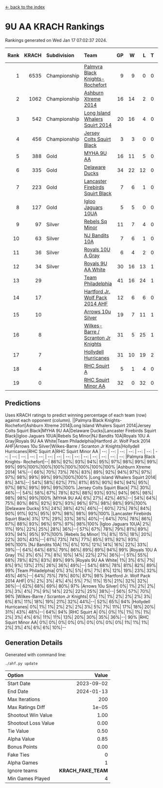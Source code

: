 [<- back to the index](readme.md)
# 9U AA KRACH Rankings
Rankings generated on Wed Jan 17 07:02:37 2024.

Rank|KRACH|Subdivision|Team|GP|W|L|T|OTW|OTL|SoS|Exp Wins|Win Diff
---:|---:|:---|:---|---:|---:|---:|---:|---:|---:|---:|---:|---:
1|6535|Championship|[Palmyra Black Knights- Rochefort](https://gamesheetstats.com/seasons/3659/teams/140260/schedule)|9|9|0|0|0|0|110|9.8|-0.0
2|1062|Championship|[Ashburn Xtreme 2014](https://gamesheetstats.com/seasons/3659/teams/140217/schedule)|16|14|2|0|0|0|182|14.9|0.0
3|542|Championship|[Long Island Whalers Squirt 2014](https://gamesheetstats.com/seasons/3659/teams/140221/schedule)|20|16|4|0|1|0|216|16.9|0.0
4|456|Championship|[Jersey Colts Squirt Black](https://gamesheetstats.com/seasons/3659/teams/140254/schedule)|3|3|0|0|0|0|18|3.9|0.0
5|388|Gold|[MYHA 9U AA](https://gamesheetstats.com/seasons/3659/teams/140222/schedule)|16|11|5|0|2|0|265|11.9|0.0
6|335|Gold|[Delaware Ducks](https://gamesheetstats.com/seasons/3659/teams/140218/schedule)|34|22|12|0|0|3|804|22.8|-0.0
7|223|Gold|[Lancaster Firebirds Squirt Black](https://gamesheetstats.com/seasons/3659/teams/140256/schedule)|7|6|1|0|0|0|59|6.9|0.0
8|127|Gold|[Igloo Jaguars 10UA](https://gamesheetstats.com/seasons/3659/teams/140253/schedule)|5|5|0|0|0|0|3|5.9|0.0
9|97|Silver|[Rebels Sq Minor](https://gamesheetstats.com/seasons/3659/teams/140223/schedule)|11|7|4|0|1|1|198|7.9|0.0
10|63|Silver|[NJ Bandits 10A](https://gamesheetstats.com/seasons/3659/teams/140259/schedule)|7|6|1|0|0|0|14|6.9|0.0
11|36|Silver|[Royals 10U A Gray](https://gamesheetstats.com/seasons/3659/teams/140262/schedule)|6|4|2|0|0|0|57|4.9|0.0
12|34|Silver|[Royals 9U AA White](https://gamesheetstats.com/seasons/3659/teams/140225/schedule)|30|16|13|1|0|0|141|17.4|0.0
13|29||[Team Philadelphia](https://gamesheetstats.com/seasons/3659/teams/140265/schedule)|41|16|24|1|2|1|517|17.4|0.0
14|17||[Hartford Jr. Wolf Pack 2014 AHF](https://gamesheetstats.com/seasons/3659/teams/140219/schedule)|12|6|6|0|0|0|134|6.9|0.0
15|10||[Arrows 10u Silver](https://gamesheetstats.com/seasons/3659/teams/140216/schedule)|19|7|11|1|1|0|131|8.4|0.0
16|8||[Wilkes-Barre / Scranton Jr Knights](https://gamesheetstats.com/seasons/3659/teams/140228/schedule)|31|5|25|1|0|1|973|6.4|0.0
17|7||[Hollydell Hurricanes](https://gamesheetstats.com/seasons/3659/teams/140220/schedule)|31|10|19|2|0|0|90|11.9|0.0
18|4||[RHC Squirt A](https://gamesheetstats.com/seasons/3659/teams/140261/schedule)|5|1|4|0|0|0|16|1.9|0.0
19|0||[RHC Squirt Minor AA](https://gamesheetstats.com/seasons/3659/teams/140224/schedule)|32|0|32|0|0|1|101|0.9|0.0

## Predictions
Uses KRACH ratings to predict winning percentage of each team (row) against each opponent (column).
||Palmyra Black Knights- Rochefort|Ashburn Xtreme 2014|Long Island Whalers Squirt 2014|Jersey Colts Squirt Black|MYHA 9U AA|Delaware Ducks|Lancaster Firebirds Squirt Black|Igloo Jaguars 10UA|Rebels Sq Minor|NJ Bandits 10A|Royals 10U A Gray|Royals 9U AA White|Team Philadelphia|Hartford Jr. Wolf Pack 2014 AHF|Arrows 10u Silver|Wilkes-Barre / Scranton Jr Knights|Hollydell Hurricanes|RHC Squirt A|RHC Squirt Minor AA
| --: | --: | --: | --: | --: | --: | --: | --: | --: | --: | --: | --: | --: | --: | --: | --: | --: | --: | --: | --: 
|Palmyra Black Knights- Rochefort|--| 86%| 92%| 93%| 94%| 95%| 97%| 98%| 99%| 99%| 99%| 99%|100%|100%|100%|100%|100%|100%|100%
|Ashburn Xtreme 2014| 14%|--| 66%| 70%| 73%| 76%| 83%| 89%| 92%| 94%| 97%| 97%| 97%| 98%| 99%| 99%| 99%|100%|100%
|Long Island Whalers Squirt 2014|  8%| 34%|--| 54%| 58%| 62%| 71%| 81%| 85%| 90%| 94%| 94%| 95%| 97%| 98%| 99%| 99%| 99%|100%
|Jersey Colts Squirt Black|  7%| 30%| 46%|--| 54%| 58%| 67%| 78%| 82%| 88%| 93%| 93%| 94%| 96%| 98%| 98%| 98%| 99%|100%
|MYHA 9U AA|  6%| 27%| 42%| 46%|--| 54%| 64%| 75%| 80%| 86%| 92%| 92%| 93%| 96%| 97%| 98%| 98%| 99%|100%
|Delaware Ducks|  5%| 24%| 38%| 42%| 46%|--| 60%| 72%| 78%| 84%| 90%| 91%| 92%| 95%| 97%| 98%| 98%| 99%|100%
|Lancaster Firebirds Squirt Black|  3%| 17%| 29%| 33%| 36%| 40%|--| 64%| 70%| 78%| 86%| 87%| 88%| 93%| 96%| 97%| 97%| 98%|100%
|Igloo Jaguars 10UA|  2%| 11%| 19%| 22%| 25%| 28%| 36%|--| 57%| 67%| 78%| 79%| 81%| 89%| 93%| 94%| 95%| 97%|100%
|Rebels Sq Minor|  1%|  8%| 15%| 18%| 20%| 22%| 30%| 43%|--| 61%| 73%| 74%| 77%| 85%| 91%| 92%| 93%| 96%|100%
|NJ Bandits 10A|  1%|  6%| 10%| 12%| 14%| 16%| 22%| 33%| 39%|--| 64%| 64%| 68%| 79%| 86%| 89%| 89%| 94%| 99%
|Royals 10U A Gray|  1%|  3%|  6%|  7%|  8%| 10%| 14%| 22%| 27%| 36%|--| 51%| 55%| 68%| 78%| 82%| 83%| 89%| 99%
|Royals 9U AA White|  1%|  3%|  6%|  7%|  8%|  9%| 13%| 21%| 26%| 36%| 49%|--| 54%| 68%| 78%| 81%| 82%| 89%| 99%
|Team Philadelphia|  0%|  3%|  5%|  6%|  7%|  8%| 12%| 19%| 23%| 32%| 45%| 46%|--| 64%| 75%| 79%| 80%| 87%| 98%
|Hartford Jr. Wolf Pack 2014 AHF|  0%|  2%|  3%|  4%|  4%|  5%|  7%| 11%| 15%| 21%| 32%| 32%| 36%|--| 62%| 68%| 69%| 80%| 97%
|Arrows 10u Silver|  0%|  1%|  2%|  2%|  3%|  3%|  4%|  7%|  9%| 14%| 22%| 22%| 25%| 38%|--| 56%| 57%| 70%| 96%
|Wilkes-Barre / Scranton Jr Knights|  0%|  1%|  1%|  2%|  2%|  2%|  3%|  6%|  8%| 11%| 18%| 19%| 21%| 32%| 44%|--| 52%| 65%| 94%
|Hollydell Hurricanes|  0%|  1%|  1%|  2%|  2%|  2%|  3%|  5%|  7%| 11%| 17%| 18%| 20%| 31%| 43%| 48%|--| 64%| 94%
|RHC Squirt A|  0%|  0%|  1%|  1%|  1%|  1%|  2%|  3%|  4%|  6%| 11%| 11%| 13%| 20%| 30%| 35%| 36%|--| 90%
|RHC Squirt Minor AA|  0%|  0%|  0%|  0%|  0%|  0%|  0%|  0%|  0%|  1%|  1%|  1%|  2%|  3%|  4%|  6%|  6%| 10%|--

## Generation Details

Generated with command line:
```
./ahf.py update
```

| Option | Value |
| :----- | ----: |
| Start Date | 2023-09-02 |
| End Date | 2024-01-13 |
| Max Iterations | 200 |
| Max Ratings Diff | 1e-05 |
| Shootout Win Value | 1.00 |
| Shootout Loss Value | 0.00 |
| Tie Value | 0.50 |
| Alpha Value | 0.85 |
| Bonus Points | 0.00 |
| Fake Ties | 0 |
| Alpha Games | 1 |
| Ignore teams | __KRACH_FAKE_TEAM__ |
| Min Games Played | 4 |

